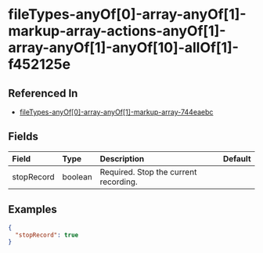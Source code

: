 
# fileTypes-anyOf[0]-array-anyOf[1]-markup-array-actions-anyOf[1]-array-anyOf[1]-anyOf[10]-allOf[1]-f452125e



## Referenced In

- [fileTypes-anyOf[0]-array-anyOf[1]-markup-array-744eaebc](/docs/references/schemas/filetypes-anyof-0--array-anyof-1--markup-array-744eaebc)

## Fields

Field | Type | Description | Default
:-- | :-- | :-- | :--
stopRecord | boolean | Required. Stop the current recording. | 

## Examples

```json
{
  "stopRecord": true
}
```
